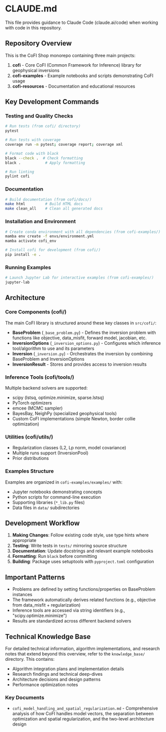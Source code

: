# CLAUDE.md

This file provides guidance to Claude Code (claude.ai/code) when working with code in this repository.

## Repository Overview

This is the CoFI Shop monorepo containing three main projects:
1. **cofi** - Core CoFI (Common Framework for Inference) library for geophysical inversions
2. **cofi-examples** - Example notebooks and scripts demonstrating CoFI usage  
3. **cofi-resources** - Documentation and educational resources

## Key Development Commands

### Testing and Quality Checks
```bash
# Run tests (from cofi/ directory)
pytest

# Run tests with coverage
coverage run -m pytest; coverage report; coverage xml

# Format code with black
black --check .  # Check formatting
black .           # Apply formatting

# Run linting
pylint cofi
```

### Documentation
```bash
# Build documentation (from cofi/docs/)
make html         # Build HTML docs
make clean_all    # Clean all generated docs
```

### Installation and Environment
```bash
# Create conda environment with all dependencies (from cofi-examples/)
mamba env create -f envs/environment.yml
mamba activate cofi_env

# Install cofi for development (from cofi/)
pip install -e .
```

### Running Examples
```bash
# Launch Jupyter Lab for interactive examples (from cofi-examples/)
jupyter-lab
```

## Architecture

### Core Components (cofi/)

The main CoFI library is structured around these key classes in `src/cofi/`:

- **BaseProblem** (`_base_problem.py`) - Defines the inversion problem with functions like objective, data_misfit, forward model, jacobian, etc.
- **InversionOptions** (`_inversion_options.py`) - Configures which inference tool/algorithm to use and its parameters
- **Inversion** (`_inversion.py`) - Orchestrates the inversion by combining BaseProblem and InversionOptions
- **InversionResult** - Stores and provides access to inversion results

### Inference Tools (cofi/tools/)

Multiple backend solvers are supported:
- scipy (lstsq, optimize.minimize, sparse.lstsq)
- PyTorch optimizers
- emcee (MCMC sampler)
- BayesBay, NeighPy (specialized geophysical tools)
- Custom CoFI implementations (simple Newton, border collie optimization)

### Utilities (cofi/utils/)

- Regularization classes (L2, Lp norm, model covariance)
- Multiple runs support (InversionPool)
- Prior distributions

### Examples Structure

Examples are organized in `cofi-examples/examples/` with:
- Jupyter notebooks demonstrating concepts
- Python scripts for command-line execution
- Supporting libraries (`*_lib.py` files)
- Data files in `data/` subdirectories

## Development Workflow

1. **Making Changes**: Follow existing code style, use type hints where appropriate
2. **Testing**: Write tests in `tests/` mirroring source structure
3. **Documentation**: Update docstrings and relevant example notebooks
4. **Formatting**: Run `black` before committing
5. **Building**: Package uses setuptools with `pyproject.toml` configuration

## Important Patterns

- Problems are defined by setting functions/properties on BaseProblem instances
- The framework automatically derives related functions (e.g., objective from data_misfit + regularization)
- Inference tools are accessed via string identifiers (e.g., "scipy.optimize.minimize")
- Results are standardized across different backend solvers

## Technical Knowledge Base

For detailed technical information, algorithm implementations, and research notes that extend beyond this overview, refer to the `knowledge_base/` directory. This contains:
- Algorithm integration plans and implementation details
- Research findings and technical deep-dives
- Architecture decisions and design patterns
- Performance optimization notes

### Key Documents
- `cofi_model_handling_and_spatial_regularization.md` - Comprehensive analysis of how CoFI handles model vectors, the separation between optimization and spatial regularization, and the two-level architecture design